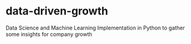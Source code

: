 # data-driven-growth
Data Science and Machine Learning Implementation in Python to gather some insights for company growth
